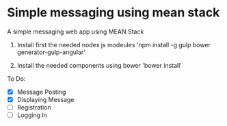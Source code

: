 # Simple messaging using mean stack
A simple messaging web app using MEAN Stack

1. Install first the needed nodes js modeules
 'npm install -g gulp bower generator-gulp-angular'

2. Install the needed components using bower
 'bower install'

 To Do:
 - [x] Message Posting
 - [x] Displaying Message
 - [ ] Registration
 - [ ] Logging In